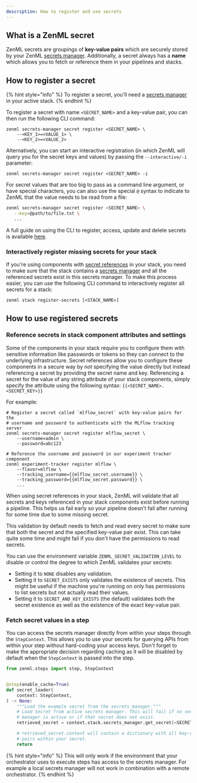 ```yaml
---
description: How to register and use secrets
---
```


## What is a ZenML secret

ZenML secrets are groupings of **key-value pairs** which are securely stored by
your ZenML [secrets manager](../../component-gallery/secrets-managers/secrets-managers.md).
Additionally, a secret always has a **name** which allows you to fetch or reference
them in your pipelines and stacks.

## How to register a secret

{% hint style="info" %}
To register a secret, you'll need a [secrets manager](../../component-gallery/secrets-managers/secrets-managers.md)
in your active stack.
{% endhint %}

To register a secret with name `<SECRET_NAME>` and a key-value pair, you
can then run the following CLI command:
```shell
zenml secrets-manager secret register <SECRET_NAME> \
    --<KEY_1>=<VALUE_1> \
    --<KEY_2>=<VALUE_2>
```

Alternatively, you can start an interactive registration (in which ZenML will query you for
the secret keys and values) by passing the
`--interactive/-i` parameter:

```shell
zenml secrets-manager secret register <SECRET_NAME> -i
```

For secret values that are too big to pass as a command line argument, or have
special characters, you can also use the special `@` syntax to indicate to ZenML
that the value needs to be read from a file:

```bash
zenml secrets-manager secret register <SECRET_NAME> \
   --key=@path/to/file.txt \
   ...
```

A full guide on using the CLI to register, access, update and delete
secrets is available [here](https://apidocs.zenml.io/latest/cli/#zenml.cli--using-secrets).

### Interactively register missing secrets for your stack

If you're using components with
[secret references](#reference-secrets-in-stack-component-attributes-and-settings)
in your stack, you need to make sure that the stack contains a
[secrets manager](../../component-gallery/secrets-managers/secrets-managers.md)
and all the referenced secrets exist in this secrets manager. To make this process easier, you can
use the following CLI command to interactively register all secrets for a stack:

```shell
zenml stack register-secrets [<STACK_NAME>]
```

## How to use registered secrets

### Reference secrets in stack component attributes and settings

Some of the components in your stack require you to configure them with 
sensitive information like passwords or tokens so they can connect to the 
underlying infrastructure. Secret references allow you to configure these components in
a secure way by not specifying the value directly but instead referencing a secret by providing
the secret name and key.
Referencing a secret for the value of any string attribute of your stack components, simply specify
the attribute using the following syntax: `{{<SECRET_NAME>.<SECRET_KEY>}}`

For example:
```shell
# Register a secret called `mlflow_secret` with key-value pairs for the
# username and password to authenticate with the MLflow tracking server
zenml secrets-manager secret register mlflow_secret \
    --username=admin \
    --password=abc123

# Reference the username and password in our experiment tracker component
zenml experiment-tracker register mlflow \
    --flavor=mlflow \
    --tracking_username={{mlflow_secret.username}} \
    --tracking_password={{mlflow_secret.password}} \
    ...
```

When using secret references in your stack, ZenML will validate that all secrets
and keys referenced in your stack components exist before running a pipeline.
This helps us fail early so your pipeline doesn't fail after running for some
time due to some missing secret.

This validation by default needs to fetch and read every secret to make sure that
both the secret and the specified key-value pair exist. This can take quite some time and
might fail if you don't have the permissions to read secrets.

You can use the environment variable `ZENML_SECRET_VALIDATION_LEVEL` to disable or 
control the degree to which ZenML validates your secrets:

* Setting it to `NONE` disables any validation.
* Setting it to `SECRET_EXISTS` only validates the existence of secrets. This might be useful
if the machine you're running on only has permissions to list secrets but not actually read
their values.
* Setting it to `SECRET_AND_KEY_EXISTS` (the default) validates both the secret existence as
well as the existence of the exact key-value pair.

### Fetch secret values in a step

You can access the secrets manager directly from within your steps through the 
`StepContext`. This allows you to use your secrets for querying APIs from 
within your step without hard-coding your access keys. Don't forget to 
make the appropriate decision regarding caching as it will be disabled by 
default when the `StepContext` is passed into the step.

```python
from zenml.steps import step, StepContext


@step(enable_cache=True)
def secret_loader(
    context: StepContext,
) -> None:
    """Load the example secret from the secrets manager."""
    # Load Secret from active secrets manager. This will fail if no secret
    # manager is active or if that secret does not exist.
    retrieved_secret = context.stack.secrets_manager.get_secret(<SECRET_NAME>)

    # retrieved_secret.content will contain a dictionary with all key-value
    # pairs within your secret.
    return
```

{% hint style="info" %}
This will only work if the environment that your orchestrator uses to execute 
steps has access to the secrets manager. For example a local secrets manager
will not work in combination with a remote orchestrator.
{% endhint %}
